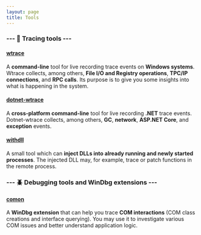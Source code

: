 ```yaml
---
layout: page
title: Tools
---
```


### --- :feet: Tracing tools ---

#### [wtrace](https://github.com/lowleveldesign/wtrace)

A **command-line** tool for live recording trace events on **Windows systems**. Wtrace collects, among others, **File I/O and Registry operations**, **TPC/IP connections**, and **RPC calls**. Its purpose is to give you some insights into what is happening in the system.

#### [dotnet-wtrace](http://github.com/lowleveldesign/dotnet-wtrace)

A **cross-platform command-line** tool for live recording **.NET** trace events. Dotnet-wtrace collects, among others, **GC**, **network**, **ASP.NET Core**, and **exception** events.

#### [withdll](https://github.com/lowleveldesign/withdll)

A small tool which can **inject DLLs into already running and newly started processes**. The injected DLL may, for example, trace or patch functions in the remote process.

### --- :beetle: Debugging tools and WinDbg extensions ---

#### [comon](https://github.com/lowleveldesign/comon)

A **WinDbg extension** that can help you trace **COM interactions** (COM class creations and interface querying). You may use it to investigate various COM issues and better understand application logic.
